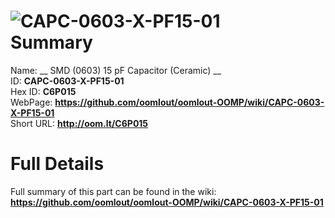 
![CAPC-0603-X-PF15-01](https://github.com/oomlout/oomlout-OOMP/blob/master/parts/CAPC-0603-X-PF15-01/CAPC-0603-X-PF15-01_420.jpg)   
Summary
=================
  
Name: __ SMD (0603) 15 pF Capacitor (Ceramic) __    
ID: __CAPC-0603-X-PF15-01__   
Hex ID: __C6P015__   
WebPage: __https://github.com/oomlout/oomlout-OOMP/wiki/CAPC-0603-X-PF15-01__   
Short URL: __http://oom.lt/C6P015__   

Full Details
==========================
Full summary of this part can be found in the wiki:   
__https://github.com/oomlout/oomlout-OOMP/wiki/CAPC-0603-X-PF15-01__    

